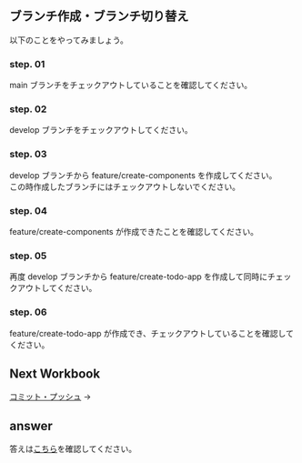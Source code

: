 ## ブランチ作成・ブランチ切り替え

以下のことをやってみましょう。

### step. 01
main ブランチをチェックアウトしていることを確認してください。

### step. 02
develop ブランチをチェックアウトしてください。

### step. 03
develop ブランチから feature/create-components を作成してください。  
この時作成したブランチにはチェックアウトしないでください。

### step. 04
feature/create-components が作成できたことを確認してください。

### step. 05
再度 develop ブランチから feature/create-todo-app を作成して同時にチェックアウトしてください。

### step. 06
feature/create-todo-app が作成でき、チェックアウトしていることを確認してください。

## Next Workbook

[コミット・プッシュ](../step02/index.md) →

## answer

答えは[こちら](/public/docs/training/answer/step01/index.md)を確認してください。
